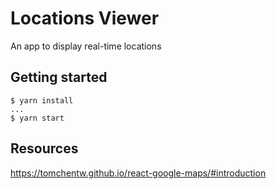 # Locations Viewer

An app to display real-time locations

## Getting started

```
$ yarn install
...
$ yarn start
```

## Resources

https://tomchentw.github.io/react-google-maps/#introduction